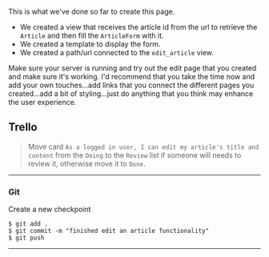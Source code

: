This is what we've done so far to create this page.
 
 * We created a view that receives the article id from the url to retrieve the `Article` and then fill the `ArticleForm` with it.
 * We created a template to display the form.
 * We created a path/url connected to the `edit_article` view.

Make sure your server is running and try out the edit page that you created and make sure it's working. I'd recommend that you take the time now and add your own touches...add links that you connect the different pages you created...add a bit of styling...just do anything that you think may enhance the user experience. 


## Trello
> Move card `As a logged in user, I can edit my article's title and content` from the `Doing` to the `Review` list if someone will needs to review it, otherwise move it to `Done`.
___

### Git

Create a new checkpoint

```shell
$ git add .
$ git commit -m "finished edit an article functionality"
$ git push
```
___
